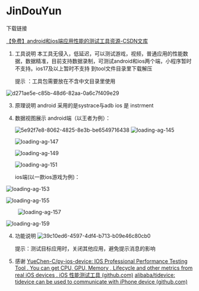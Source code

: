 # JinDouYun

下载链接 

[【免费】android和ios端应用性能的测试工具资源-CSDN文库](https://download.csdn.net/download/weixin_40895135/89786960)





1. 工具说明
   本工具无侵入，低延迟，可以测试游戏，视频，普通应用的性能数据，数据精准，目前支持数据录制，可测试android和ios两个端，小程序暂时不支持。ios17及以上暂时不支持
   到tool文件目录里下载解压
   
   

   提示 ：工具包需要放在不含中文目录里使用

![d271ae5e-c85b-48d6-82aa-0a6c7f409e29](D:\Study\sdk\性能\test\JinDouYun\images\d271ae5e-c85b-48d6-82aa-0a6c7f409e29.png)



3. 原理说明
   android 采用的是systrace与adb
   ios 是 instrment

4. 数据视图展示
   android端（以王者为例）：
   
   

   ![5e92f7e8-8062-4825-8e3b-be6549716438](file:///D:/Study/sdk/%E6%80%A7%E8%83%BD/test/JinDouYun/images/5e92f7e8-8062-4825-8e3b-be6549716438.png)
    ![loading-ag-145](file:///D:/Study/sdk/%E6%80%A7%E8%83%BD/test/JinDouYun/images/2cba49f9-51fb-407f-a309-1a727470d00c.png)

   ![loading-ag-147](file:///D:/Study/sdk/%E6%80%A7%E8%83%BD/test/JinDouYun/images/47e98ace-69fc-4874-b75d-9a971d80f7f6.png)

   ![loading-ag-149](file:///D:/Study/sdk/%E6%80%A7%E8%83%BD/test/JinDouYun/images/0a88301f-b9ea-4df6-b16b-5d65f9e3cf3d.png)

   ![loading-ag-151](file:///D:/Study/sdk/%E6%80%A7%E8%83%BD/test/JinDouYun/images/7916f935-f7a0-49af-ae1d-5db2e8ebcfbf.png)





   ios端(以一款ios游戏为例)：

![loading-ag-153](file:///D:/Study/sdk/%E6%80%A7%E8%83%BD/test/JinDouYun/images/7b2bd50a-8ab1-4db0-9150-b3af91f646df.png)



![loading-ag-155](file:///D:/Study/sdk/%E6%80%A7%E8%83%BD/test/JinDouYun/images/689b24a9-3152-4fe1-9365-dc915b0d9574.png)

        ![loading-ag-157](file:///D:/Study/sdk/%E6%80%A7%E8%83%BD/test/JinDouYun/images/7b5beb10-d51b-4fd3-86bf-879040f09419.png)

![loading-ag-159](file:///D:/Study/sdk/%E6%80%A7%E8%83%BD/test/JinDouYun/images/3b1a0d82-12fb-434c-8147-2bba13deb22b.png)

4. 功能说明
      ![39c10ed6-4597-4df4-b713-b09e46c80cb0](file:///D:/Study/sdk/%E6%80%A7%E8%83%BD/test/JinDouYun/images/39c10ed6-4597-4df4-b713-b09e46c80cb0.png)
   
   

   提示：测试目标应用时，关闭其他应用，避免提示消息的影响



6. 感谢
   [YueChen-C/py-ios-device: IOS Professional Performance Testing Tool . You can get CPU, GPU, Memory , Lifecycle and other metrics from real iOS devices . iOS 性能测试工具 (github.com)](https://github.com/YueChen-C/py-ios-device)
   [alibaba/tidevice: tidevice can be used to communicate with iPhone device (github.com)](https://github.com/alibaba/tidevice)
